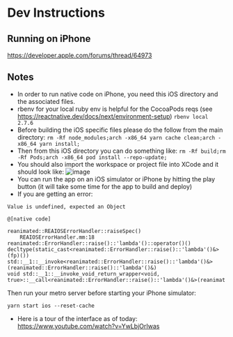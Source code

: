 #  Dev Instructions
## Running on iPhone
https://developer.apple.com/forums/thread/64973
## Notes
* In order to run native code on iPhone, you need this iOS directory and the associated files.
* rbenv for your local ruby env is helpful for the CocoaPods reqs (see https://reactnative.dev/docs/next/environment-setup)
```rbenv local 2.7.6```
* Before building the iOS specific files please do the follow from the main directory:
```rm -Rf node_modules;arch -x86_64 yarn cache clean;arch -x86_64 yarn install;```
* Then from this iOS directory you can do something like:
```rm -Rf build;rm -Rf Pods;arch -x86_64 pod install --repo-update;```
* You should also import the workspace or project file into XCode and it should look like:
![image](https://user-images.githubusercontent.com/681493/208785290-1a6bbbd6-9ded-4616-ad54-70f915dde6ec.png)
* You can run the app on an iOS simulator or iPhone by hitting the play button (it will take some time for the app to build and deploy)
* If you are getting an error: 
```
Value is undefined, expected an Object

@[native code]

reanimated::REAIOSErrorHandler::raiseSpec()
    REAIOSErrorHandler.mm:18
reanimated::ErrorHandler::raise()::'lambda'()::operator()()
decltype(static_cast<reanimated::ErrorHandler::raise()::'lambda'()&>(fp)()) std::__1::__invoke<reanimated::ErrorHandler::raise()::'lambda'()&>(reanimated::ErrorHandler::raise()::'lambda'()&)
void std::__1::__invoke_void_return_wrapper<void, true>::__call<reanimated::ErrorHandler::raise()::'lambda'()&>(reanimat
```
Then run your metro server before starting your iPhone simulator:
```
yarn start ios --reset-cache
```
* Here is a tour of the interface as of today: https://www.youtube.com/watch?v=YwLbjOrIwas
